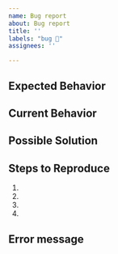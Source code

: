 ```yaml
---
name: Bug report
about: Bug report
title: ''
labels: "bug 🐛"
assignees: ''

---
```


<!--- Provide a general summary of the issue in the Title above -->

<!--- Craft minimal bug reports: https://matthewrocklin.com/blog/work/2018/02/28/minimal-bug-reports#use-syntax-highlighting -->
<!--- 1. Don't post real data --> 
<!--- 2. Make the toy data as small as possible --> 
<!--- 3. Remove unnecessary steps --> 
<!--- 4. Format code using backticks `like this` --> 
<!--- 5. Provide complete error messages (tracebacks) --> 

## Expected Behavior
<!--- Tell us what should happen -->

## Current Behavior
<!--- Tell us what happens instead of the expected behavior -->

## Possible Solution
<!--- Not obligatory, but suggest a fix/reason for the bug, -->

## Steps to Reproduce
<!--- Provide a link to a live example, or an unambiguous set of steps to -->
<!--- reproduce this bug. Include code to reproduce, if relevant. -->
1.
2.
3.
4.

## Error message
<!--- Copy and paste the complete traceback here -->